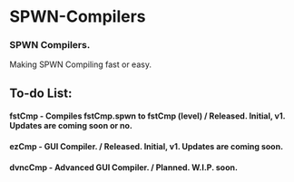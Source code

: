 # SPWN-Compilers
### SPWN Compilers.
Making SPWN Compiling fast or easy.

## To-do List:

#### fstCmp - Compiles fstCmp.spwn to fstCmp (level) / Released. Initial, v1. Updates are coming soon or no.
#### ezCmp - GUI Compiler. / Released. Initial, v1. Updates are coming soon.
#### dvncCmp - Advanced GUI Compiler. / Planned. W.I.P. soon.
